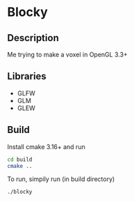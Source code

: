 # Blocky



## Description
Me trying to make a voxel in OpenGL 3.3+

## Libraries
- GLFW
- GLM
- GLEW

## Build
Install cmake 3.16+ and run
```bash
cd build
cmake ..
```

To run, simpily run (in build directory)
```bash
./blocky
```
